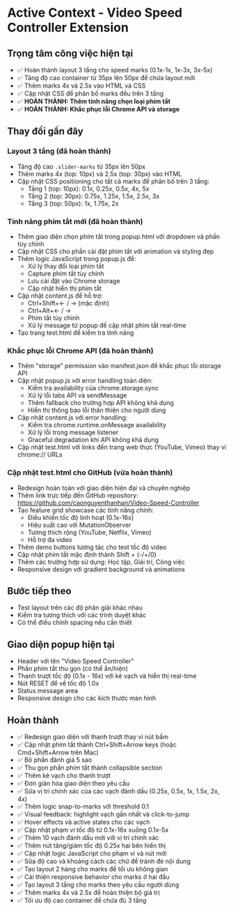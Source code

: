 # Active Context - Video Speed Controller Extension

## Trọng tâm công việc hiện tại
- ✅ Hoàn thành layout 3 tầng cho speed marks (0.1x-1x, 1x-3x, 3x-5x)
- ✅ Tăng độ cao container từ 35px lên 50px để chứa layout mới
- ✅ Thêm marks 4x và 2.5x vào HTML và CSS
- ✅ Cập nhật CSS để phân bố marks đều trên 3 tầng
- ✅ **HOÀN THÀNH: Thêm tính năng chọn loại phím tắt**
- ✅ **HOÀN THÀNH: Khắc phục lỗi Chrome API và storage**

## Thay đổi gần đây
### Layout 3 tầng (đã hoàn thành)
- Tăng độ cao `.slider-marks` từ 35px lên 50px
- Thêm marks 4x (top: 10px) và 2.5x (top: 30px) vào HTML
- Cập nhật CSS positioning cho tất cả marks để phân bố trên 3 tầng:
  - Tầng 1 (top: 10px): 0.1x, 0.25x, 0.5x, 4x, 5x
  - Tầng 2 (top: 30px): 0.75x, 1.25x, 1.5x, 2.5x, 3x  
  - Tầng 3 (top: 50px): 1x, 1.75x, 2x

### Tính năng phím tắt mới (đã hoàn thành)
- Thêm giao diện chọn phím tắt trong popup.html với dropdown và phần tùy chỉnh
- Cập nhật CSS cho phần cài đặt phím tắt với animation và styling đẹp
- Thêm logic JavaScript trong popup.js để:
  - Xử lý thay đổi loại phím tắt
  - Capture phím tắt tùy chỉnh
  - Lưu cài đặt vào Chrome storage
  - Cập nhật hiển thị phím tắt
- Cập nhật content.js để hỗ trợ:
  - Ctrl+Shift+← / → (mặc định)
  - Ctrl+Alt+← / →
  - Phím tắt tùy chỉnh
  - Xử lý message từ popup để cập nhật phím tắt real-time
- Tạo trang test.html để kiểm tra tính năng

### Khắc phục lỗi Chrome API (đã hoàn thành)
- Thêm "storage" permission vào manifest.json để khắc phục lỗi storage API
- Cập nhật popup.js với error handling toàn diện:
  - Kiểm tra availability của chrome.storage.sync
  - Xử lý lỗi tabs API và sendMessage
  - Thêm fallback cho trường hợp API không khả dụng
  - Hiển thị thông báo lỗi thân thiện cho người dùng
- Cập nhật content.js với error handling:
  - Kiểm tra chrome.runtime.onMessage availability
  - Xử lý lỗi trong message listener
  - Graceful degradation khi API không khả dụng
- Cập nhật test.html với links đến trang web thực (YouTube, Vimeo) thay vì chrome:// URLs

### Cập nhật test.html cho GitHub (vừa hoàn thành)
- Redesign hoàn toàn với giao diện hiện đại và chuyên nghiệp
- Thêm link trực tiếp đến GitHub repository: https://github.com/caonguyenthanhan/Video-Speed-Controller
- Tạo feature grid showcase các tính năng chính:
  - Điều khiển tốc độ linh hoạt (0.1x-16x)
  - Hiệu suất cao với MutationObserver
  - Tương thích rộng (YouTube, Netflix, Vimeo)
  - Hỗ trợ đa video
- Thêm demo buttons tương tác cho test tốc độ video
- Cập nhật phím tắt mặc định thành Shift + (-/+/0)
- Thêm các trường hợp sử dụng: Học tập, Giải trí, Công việc
- Responsive design với gradient background và animations

## Bước tiếp theo
- Test layout trên các độ phân giải khác nhau
- Kiểm tra tương thích với các trình duyệt khác
- Có thể điều chỉnh spacing nếu cần thiết

## Giao diện popup hiện tại
- Header với tên "Video Speed Controller" 
- Phần phím tắt thu gọn (có thể ẩn/hiện)
- Thanh trượt tốc độ (0.1x - 16x) với kẻ vạch và hiển thị real-time
- Nút RESET để về tốc độ 1.0x
- Status message area
- Responsive design cho các kích thước màn hình

## Hoàn thành
- ✅ Redesign giao diện với thanh trượt thay vì nút bấm
- ✅ Cập nhật phím tắt thành Ctrl+Shift+Arrow keys (hoặc Cmd+Shift+Arrow trên Mac)
- ✅ Bỏ phần đánh giá 5 sao
- ✅ Thu gọn phần phím tắt thành collapsible section
- ✅ Thêm kẻ vạch cho thanh trượt
- ✅ Đơn giản hóa giao diện theo yêu cầu
- ✅ Sửa vị trí chính xác của các vạch đánh dấu (0.25x, 0.5x, 1x, 1.5x, 2x, 4x)
- ✅ Thêm logic snap-to-marks với threshold 0.1
- ✅ Visual feedback: highlight vạch gần nhất và click-to-jump
- ✅ Hover effects và active states cho các vạch
- ✅ Cập nhật phạm vi tốc độ từ 0.1x-16x xuống 0.1x-5x
- ✅ Thêm 10 vạch đánh dấu mới với vị trí chính xác
- ✅ Thêm nút tăng/giảm tốc độ 0.25x hai bên hiển thị
- ✅ Cập nhật logic JavaScript cho phạm vi và nút mới
- ✅ Sửa độ cao và khoảng cách các chữ để tránh đè nội dung
- ✅ Tạo layout 2 hàng cho marks để tối ưu không gian
- ✅ Cải thiện responsive behavior cho marks ở hai đầu
- ✅ Tạo layout 3 tầng cho marks theo yêu cầu người dùng
- ✅ Thêm marks 4x và 2.5x để hoàn thiện bộ giá trị
- ✅ Tối ưu độ cao container để chứa đủ 3 tầng